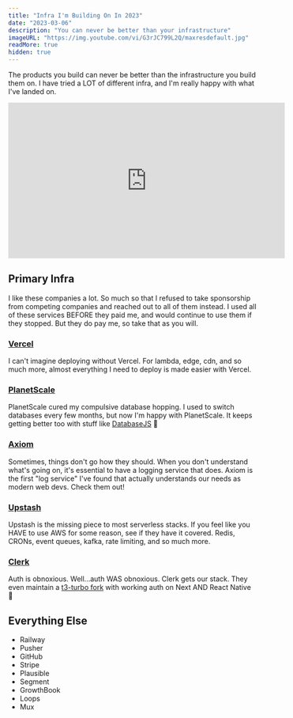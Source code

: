 ```yaml
---
title: "Infra I'm Building On In 2023"
date: "2023-03-06"
description: "You can never be better than your infrastructure"
imageURL: "https://img.youtube.com/vi/G3rJC799L2Q/maxresdefault.jpg"
readMore: true
hidden: true
---
```


The products you build can never be better than the infrastructure you build them on. I have tried a LOT of different infra, and I'm really happy with what I've landed on.

<iframe width="560" height="315" src="https://www.youtube.com/embed/v-9AZKp-Ljo" title="YouTube video player" frameborder="0" allow="accelerometer; autoplay; clipboard-write; encrypted-media; gyroscope; picture-in-picture; web-share" allowfullscreen></iframe>

## Primary Infra

I like these companies a lot. So much so that I refused to take sponsorship from competing companies and reached out to all of them instead. I used all of these services BEFORE they paid me, and would continue to use them if they stopped. But they do pay me, so take that as you will.

### [Vercel](https://vercel.com/?ref=theo)

I can't imagine deploying without Vercel. For lambda, edge, cdn, and so much more, almost everything I need to deploy is made easier with Vercel.

### [PlanetScale](https://planetscale.com/?ref=theo)

PlanetScale cured my compulsive database hopping. I used to switch databases every few months, but now I'm happy with PlanetScale. It keeps getting better too with stuff like [DatabaseJS](https://github.com/planetscale/database-js) 👀

### [Axiom](https://axiom.co/?ref=theo)

Sometimes, things don't go how they should. When you don't understand what's going on, it's essential to have a logging service that does. Axiom is the first "log service" I've found that actually understands our needs as modern web devs. Check them out!

### [Upstash](https://upstash.com/?ref=theo)

Upstash is the missing piece to most serverless stacks. If you feel like you HAVE to use AWS for some reason, see if they have it covered. Redis, CRONs, event queues, kafka, rate limiting, and so much more.

### [Clerk](https://clerk.dev/?ref=theo)

Auth is obnoxious. Well...auth WAS obnoxious. Clerk gets our stack. They even maintain a [t3-turbo fork](https://github.com/clerkinc/t3-turbo-and-clerk) with working auth on Next AND React Native 🤯

## Everything Else

- Railway
- Pusher
- GitHub
- Stripe
- Plausible
- Segment
- GrowthBook
- Loops
- Mux
